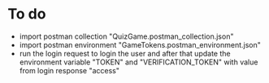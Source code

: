 # To do
- import postman collection "QuizGame.postman_collection.json"
- import postman environment "GameTokens.postman_environment.json"
- run the login request to login the user and after that update 
the environment variable "TOKEN" and "VERIFICATION_TOKEN" with value from login response "access"
